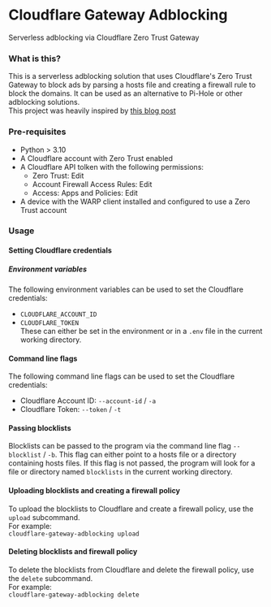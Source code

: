 # Cloudflare Gateway Adblocking  
Serverless adblocking via Cloudflare Zero Trust Gateway  

### What is this?  
This is a serverless adblocking solution that uses Cloudflare's Zero Trust Gateway to block ads by parsing a hosts file and creating a firewall rule to block the domains. It can be used as an alternative to Pi-Hole or other adblocking solutions.  
This project was heavily inspired by [this blog post](https://blog.marcolancini.it/2022/blog-serverless-ad-blocking-with-cloudflare-gateway/)  


### Pre-requisites
* Python > 3.10  
* A Cloudflare account with Zero Trust enabled  
* A Cloudflare API tolken with the following permissions:  
    * Zero Trust: Edit  
    * Account Firewall Access Rules: Edit  
    * Access: Apps and Policies: Edit  
* A device with the WARP client installed and configured to use a Zero Trust account  

<!-- 
### Installation  
#### From PyPi  
`pip install cloudflare-gateway-adblocking`
 -->

### Usage   
#### Setting Cloudflare credentials  
##### Environment variables  
The following environment variables can be used to set the Cloudflare credentials:  
* `CLOUDFLARE_ACCOUNT_ID`
* `CLOUDFLARE_TOKEN`  
These can either be set in the environment or in a `.env` file in the current working directory.  
#### Command line flags  
The following command line flags can be used to set the Cloudflare credentials:
* Cloudflare Account ID: `--account-id` / `-a`  
* Cloudflare Token: `--token` / `-t`  
#### Passing blocklists  
Blocklists can be passed to the program via the command line flag `--blocklist` / `-b`. This flag can either point to a hosts file or a directory containing hosts files. If this flag is not passed, the program will look for a file or directory named `blocklists` in the current working directory.  
#### Uploading blocklists and creating a firewall policy
To upload the blocklists to Cloudflare and create a firewall policy, use the `upload` subcommand.  
For example:  
`cloudflare-gateway-adblocking upload`  
#### Deleting blocklists and firewall policy  
To delete the blocklists from Cloudflare and delete the firewall policy, use the `delete` subcommand.  
For example:  
`cloudflare-gateway-adblocking delete`  